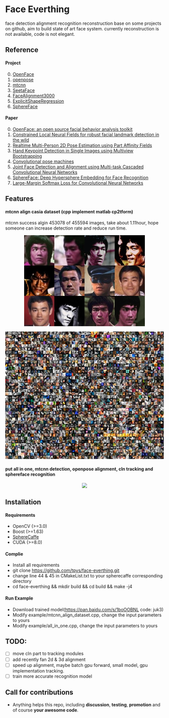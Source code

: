 # Face Everthing
face detection alignment recognition reconstruction base on some projects on github, aim to build state of art face system.
currently reconstruction is not available, code is not elegant.

## Reference

#### Project
0. [OpenFace](https://github.com/TadasBaltrusaitis/OpenFace)
0. [openpose](https://github.com/CMU-Perceptual-Computing-Lab/openpose)
0. [mtcnn](https://github.com/wowo200/MTCNN)
0. [SeetaFace](https://github.com/seetaface/SeetaFaceEngine)
0. [FaceAlignment3000](https://github.com/yulequan/face-alignment-in-3000fps)
0. [ExplicitShapeRegression](https://github.com/soundsilence/FaceAlignment.git)
0. [SphereFace](https://github.com/wy1iu/sphereface)
#### Paper
0. [OpenFace: an open source facial behavior analysis toolkit](https://www.google.com.hk/url?sa=t&rct=j&q=&esrc=s&source=web&cd=1&cad=rja&uact=8&ved=0ahUKEwiKo7-06e7WAhWIfbwKHS8rAsEQFggkMAA&url=https%3A%2F%2Fwww.cl.cam.ac.uk%2Fresearch%2Frainbow%2Fprojects%2Fopenface%2Fwacv2016.pdf&usg=AOvVaw1J5nJGO9jeKi5E4YHiMiyx)
0. [Constrained Local Neural Fields for robust facial landmark detection in the wild](https://www.google.com.hk/url?sa=t&rct=j&q=&esrc=s&source=web&cd=1&cad=rja&uact=8&ved=0ahUKEwjrjLXa6e7WAhWKwLwKHdZvCNgQFggkMAA&url=https%3A%2F%2Fwww.cl.cam.ac.uk%2F~tb346%2Fpub%2Fpapers%2Ficcv2013.pdf&usg=AOvVaw3k8eh_J_TxJubPP1ysBPb7)
0. [Realtime Multi-Person 2D Pose Estimation using Part Affinity Fields](https://www.google.com.hk/url?sa=t&rct=j&q=&esrc=s&source=web&cd=2&cad=rja&uact=8&ved=0ahUKEwjKnsKq6O7WAhXFXbwKHZ9iB_YQFggrMAE&url=https%3A%2F%2Farxiv.org%2Fabs%2F1611.08050&usg=AOvVaw2WbHoISe-y-1kPw-YR88Hy) 
0. [Hand Keypoint Detection in Single Images using Multiview Bootstrapping](https://www.google.com.hk/url?sa=t&rct=j&q=&esrc=s&source=web&cd=1&cad=rja&uact=8&ved=0ahUKEwisp-L66O7WAhWMvrwKHbLSBNcQFggnMAA&url=https%3A%2F%2Farxiv.org%2Fabs%2F1704.07809&usg=AOvVaw0VkheeM_5dtwGlU5oqXtua) 
0. [Convolutional pose machines](https://www.google.com.hk/url?sa=t&rct=j&q=&esrc=s&source=web&cd=1&cad=rja&uact=8&ved=0ahUKEwjYosqM6e7WAhXJvLwKHXpECq4QFggnMAA&url=https%3A%2F%2Farxiv.org%2Fabs%2F1602.00134&usg=AOvVaw0UofcH2X5xlsKnZHNM0k8Q) 
0. [Joint Face Detection and Alignment using Multi-task Cascaded Convolutional Neural Networks](https://www.google.com.hk/url?sa=t&rct=j&q=&esrc=s&source=web&cd=2&cad=rja&uact=8&ved=0ahUKEwirurzB6u7WAhXFbrwKHeprCe8QFggrMAE&url=https%3A%2F%2Farxiv.org%2Fabs%2F1604.02878&usg=AOvVaw1yLLG1yg9ngKZqM2oGTAkX)
0. [SphereFace: Deep Hypersphere Embedding for Face Recognition](https://www.google.com.hk/url?sa=t&rct=j&q=&esrc=s&source=web&cd=1&cad=rja&uact=8&ved=0ahUKEwiNu4ex7O7WAhVDO7wKHQ7qCv0QFggkMAA&url=https%3A%2F%2Farxiv.org%2Fabs%2F1704.08063&usg=AOvVaw0vTkb6ot07wiuDegIInbjy)
0. [Large-Margin Softmax Loss for Convolutional Neural Networks](https://www.google.com.hk/url?sa=t&rct=j&q=&esrc=s&source=web&cd=2&ved=0ahUKEwi3ktO67O7WAhWBfrwKHV_vCTQQFgguMAE&url=https%3A%2F%2Farxiv.org%2Fpdf%2F1612.02295&usg=AOvVaw3Xig5JT8V50edhyAvFYgqS)

## Features
#### mtcnn align casia dataset (cpp implement matlab cp2tform)
mtcnn success algin 453078 of 455594 images, take about 1.11hour, hope someone can increase detection rate and reduce run time.

<p align='center'>
<img src='result/aligned.jpg' title='aligned example'></img>
</p>

<p align='center'>
<img src='result/thumbnail.jpg' title='failed aligned thumbnail'></img>
</p>

#### put all in one, mtcnn detection, openpose alignment, cln tracking and sphereface recognition

<p align="center">
<img src="result/all.gif" style='max-width:600px'></img>
</p>

## Installation
#### Requirements
- OpenCV (>=3.0)
- Boost (>=1.63)
- [SphereCaffe](https://github.com/wy1iu/sphereface/tree/master/tools/caffe-sphereface)
- CUDA (>=8.0)
#### Complie
- Install all requirements
- git clone https://github.com/tpys/face-everthing.git
- change line 44 & 45 in CMakeList.txt to your spherecaffe corresponding directory
- cd face-everthing && mkdir build && cd build && make -j4
#### Run Example
- Download trained model(https://pan.baidu.com/s/1boOOBNL code: juk3)
- Modify example/mtcnn_align_dataset.cpp, change the input parameters to yours
- Modify example/all_in_one.cpp, change the input parameters to yours
## TODO:
- [ ] move cln part to tracking modules
- [ ] add recently fan 2d & 3d alignment
- [ ] speed up alignment, maybe batch gpu forward, small model, gpu implementation tracking.
- [ ] train more accurate recognition model

## Call for contributions
- Anything helps this repo, including **discussion**, **testing**, **promotion** and of course **your awesome code**.
